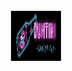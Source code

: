 <!-- PROJECT LOGO -->
<br/>
<div align="center">
  <a href="https://github.com/hsinchen22/RunTini">
    <img src="images/banner.png" alt="Logo" width="80" height="80">
  </a>
</div>

